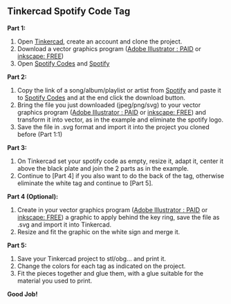 ## Tinkercad Spotify Code Tag

**Part 1:**

1. Open [Tinkercad](https://www.tinkercad.com/things/8rgx9zWSMcN?sharecode=LkHbbkmANtvtzAyHInHhswWZ7F1XJn0p6cH9i1ZOKFY), create an account and clone the project.
2. Download a vector graphics program ([Adobe Illustrator : PAID](https://www.adobe.com/it/products/illustrator.html) or [inkscape: FREE](https://inkscape.org/release))
3. Open [Spotify Codes](https://spotifycodes.com/) and [Spotify](https://open.spotify.com/)

**Part 2:**

1. Copy the link of a song/album/playlist or artist from [Spotify](https://open.spotify.com/) and paste it to [Spotify Codes](https://spotifycodes.com/) and at the end click the download button.
2. Bring the file you just downloaded (jpeg/png/svg) to your vector graphics program ([Adobe Illustrator : PAID](https://www.adobe.com/it/products/illustrator.html) or [inkscape: FREE](https://inkscape.org/release)) and transform it into vector, as in the example and eliminate the spotify logo.
3. Save the file in .svg format and import it into the project you cloned before (Part 1:1)

**Part 3:**

1. On Tinkercad set your spotify code as empty, resize it, adapt it, center it above the black plate and join the 2 parts as in the example.
2. Continue to [Part 4] if you also want to do the back of the tag, otherwise eliminate the white tag and continue to [Part 5].

**Part 4 (Optional):**

1. Create in your vector graphics program ([Adobe Illustrator : PAID](https://www.adobe.com/it/products/illustrator.html) or [inkscape: FREE](https://inkscape.org/release)) a graphic to apply behind the key ring, save the file as .svg and import it into Tinkercad.
2. Resize and fit the graphic on the white sign and merge it.

**Part 5:**

1. Save your Tinkercad project to stl/obg... and print it.
2. Change the colors for each tag as indicated on the project.
3. Fit the pieces together and glue them, with a glue suitable for the material you used to print.

**Good Job!**
